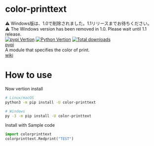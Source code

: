 # color-printtext
⚠ Windows版は、1.0で削除されました。1.1リリースまでお待ちください。<br>
⚠ The Windows version has been removed in 1.0. Please wait until 1.1 release.<br>
<a href="https://pypi.org/project/color-printtext/"><img src="https://img.shields.io/pypi/v/color-printtext.svg" alt="pypi Vertion" /></a>
<a href="https://pypi.org/project/color-printtext/"><img src="https://img.shields.io/pypi/pyversions/color-printtext.svg" alt="Python Vertion" /></a>
<a href="https://pepy.tech/project/color-printtext"><img src="https://static.pepy.tech/badge/color-printtext" alt="Total downloads" /></a>  
[pypi](https://pypi.org/project/color-printtext/)  
A module that specifies the color of print.  
[wiki](https://github.com/gx1285/color-printtext/wiki)
# How to use
Now vertion install
```sh
# Linux/macOS
python3 -m pip install -U color-printtext

# Windows
py -3 -m pip install -U color-printtext
```
Install with
Sample code
```py
import colorprinttext
colorprinttext.Redprint("TEST")
```

